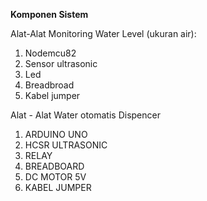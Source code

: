 **Komponen Sistem**

Alat-Alat Monitoring Water Level (ukuran air):
1) Nodemcu82
2) Sensor ultrasonic
3) Led
4) Breadbroad
5) Kabel jumper

Alat - Alat Water otomatis Dispencer
1) ARDUINO UNO
2) HCSR ULTRASONIC
3) RELAY
4) BREADBOARD
5) DC MOTOR 5V
6) KABEL JUMPER

